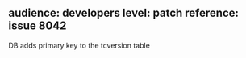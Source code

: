audience: developers
level: patch
reference: issue 8042
---

DB adds primary key to the tcversion table
